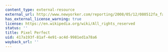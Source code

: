 ```yaml
---
content_type: external-resource
external_url: http://www.newyorker.com/reporting/2008/05/12/080512fa_fact_collins
has_external_license_warning: true
license: https://en.wikipedia.org/wiki/All_rights_reserved
status: ''
title: Pixel Perfect
uid: 417a193f-81af-4e91-ac4d-9981ed1a78a6
wayback_url: ''
---
```

